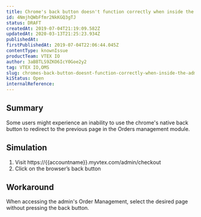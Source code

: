 ```yaml
---
title: Chrome's back button doesn't function correctly when inside the admin's Order management module
id: 4NmjhQWbFfmr2NkKGQ3gTJ
status: DRAFT
createdAt: 2019-07-04T21:19:09.582Z
updatedAt: 2020-03-13T21:25:23.934Z
publishedAt: 
firstPublishedAt: 2019-07-04T22:06:44.045Z
contentType: knownIssue
productTeam: VTEX IO
author: 3aBBTLS9ZKO6IcY0Goe2y2
tag: VTEX IO,OMS
slug: chromes-back-button-doesnt-function-correctly-when-inside-the-admins-order
kiStatus: Open
internalReference: 
---
```


## Summary

Some users might experience an inability to use the chrome's native back button to redirect to the previous page in the Orders management module.

## Simulation

1. Visit https://{{accountname}}.myvtex.com/admin/checkout
2. Click on the browser’s back button


## Workaround

When accessing the admin's Order Management, select the desired page without pressing the back button.

